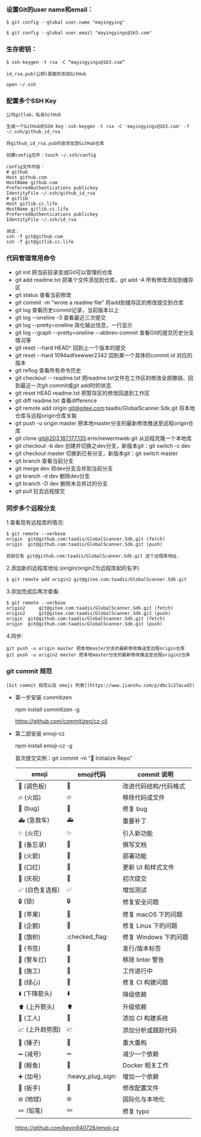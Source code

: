 ### 设置Git的user name和email：

    $ git config --global user.name "mayingying"

    $ git config --global user.email "mayingyings@163.com"

### 生存密钥：

    $ ssh-keygen -t rsa -C “mayingyings@163.com”

    id_rsa.pub(公钥)里面的添加GitHub

    open ~/.ssh

### 配置多个SSH Key
    公司gitlab，私有GitHub

    生成一个GitHub的SSH Key：ssh-keygen -t rsa -C 'mayingyings@163.com' -f ~/.ssh/github_id_rsa

    将github_id_rsa.pub内容添加至GitHub仓库

    创建config文件：touch ~/.ssh/config

    config文件内容：
    # github
    Host github.com
    HostName github.com
    PreferredAuthentications publickey
    IdentityFile ~/.ssh/github_id_rsa
    # gitlib
    Host gitlib.cc.life
    HostName gitlib.cc.life
    PreferredAuthentications publickey
    IdentityFile ~/.ssh/id_rsa  

    测试：
    ssh -T git@github.com
    ssh -T git@gitlib.cc.life


### 代码管理常用命令
- git init 把当前目录变成Git可以管理的仓库
- git add readme.txt 把某个文件添加到仓库，git add -A 所有修改添加到缓存区
- git status 查看当前修改
- git commit -m "wrote a readme file" 将add到缓存区的修改提交到仓库
- git log 查看历史commit记录，当前版本以上
- git log --oneline -3 查看最近三次提交
- git log --pretty=oneline 简化输出信息，一行显示
- git log --graph --pretty=oneline --abbrev-commit 查看Git的提交历史分支情况等
- git reset --hard HEAD^ 回到上一个版本的提交
- git reset --hard 1094adfsewwer2342 回到某一个具体的commit id 对应的版本
- git reflog 查看所有命令历史
- git checkout -- readme.txt 把readme.txt文件在工作区的修改全部撤销，回到最近一次git commit或git add时的状态
- git reset HEAD readme.txt 把暂存区的修改回退到工作区
- git diff readme.txt 查看difference
- git remote add origin git@gitee.com:taadis/GlobalScanner.Sdk.git 将本地仓库与远程origin仓库关联
- git push -u origin master 把本地master分支的最新修改推送至远程origin仓库
- git clone git@203.187.177.135:erm/newermweb.git 从远程克隆一个本地库
- git checkout -b dev 创建并切换之dev分支，新版本git：git switch -c dev
- git checkout master 切换到已有分支，新版本git：git switch master
- git branch  查看当前分支
- git merge dev 将dev分支合并到当前分支
- git branch -d dev 删除dev分支
- git branch -D dev 删除未合并过的分支
- git pull 拉去远程提交

### 同步多个远程分支
1.查看现有远程库的情况:

    $ git remote --verbose
    origin  git@github.com:taadis/GlobalScanner.Sdk.git (fetch)
    origin  git@github.com:taadis/GlobalScanner.Sdk.git (push)

    目前仅有 git@github.com:taadis/GlobalScanner.Sdk.git 这个远程库地址.


2.添加新的远程库地址:(origin/origin2为远程库起的名字)

    $ git remote add origin2 git@gitee.com:taadis/GlobalScanner.Sdk.git


3.添加完成后再次查看:


    $ git remote --verbose
    origin2     git@gitee.com:taadis/GlobalScanner.Sdk.git (fetch)
    origin2     git@gitee.com:taadis/GlobalScanner.Sdk.git (push)
    origin  git@github.com:taadis/GlobalScanner.Sdk.git (fetch)
    origin  git@github.com:taadis/GlobalScanner.Sdk.git (push)


4.同步:

    git push -u origin master 把本地master分支的最新修改推送至远程origin仓库
    git push -u origin2 master 把本地master分支的最新修改推送至远程origin2仓库


### git commit 规范

    [Git commit 规范以及 emoji 列表](https://www.jianshu.com/p/dbc1c27acad2)

- 第一步安装 commitizen
  
    npm install commitizen -g

    https://github.com/commitizen/cz-cli

- 第二部安装 emoji-cz
  
    npm install  emoji-cz -g

    首次提交实例：git commit -m ":tada: Initialize Repo"


    | emoji                                   | emoji代码                  | commit 说明           |
    | --------------------------------------- | -------------------------- | --------------------- |
    | :art: (调色板)                          | :art:                      | 改进代码结构/代码格式 |
    | :fire: (火焰)                           | :fire:                     | 移除代码或文件        |
    | :bug: (bug)                             | :bug:                      | 修复 bug              |
    | :ambulance: (急救车)                    | :ambulance:                | 重要补丁              |
    | :sparkles: (火花)                       | :sparkles:                 | 引入新功能            |
    | :memo: (备忘录)                         | :memo:                     | 撰写文档              |
    | :rocket: (火箭)                         | :rocket:                   | 部署功能              |
    | :lipstick: (口红)                       | :lipstick:                 | 更新 UI 和样式文件    |
    | :tada: (庆祝)                           | :tada:                     | 初次提交              |
    | :white_check_mark: (白色复选框)         | :white_check_mark:         | 增加测试              |
    | :lock: (锁)                             | :lock:                     | 修复安全问题          |
    | :apple: (苹果)                          | :apple:                    | 修复 macOS 下的问题   |
    | :penguin: (企鹅)                        | :penguin:                  | 修复 Linux 下的问题   |
    | :checkered_flag: (旗帜)                 | :checked_flag:             | 修复 Windows 下的问题 |
    | :bookmark: (书签)                       | :bookmark:                 | 发行/版本标签         |
    | :rotating_light: (警车灯)               | :rotating_light:           | 移除 linter 警告      |
    | :construction: (施工)                   | :construction:             | 工作进行中            |
    | :green_heart: (绿心)                    | :green_heart:              | 修复 CI 构建问题      |
    | :arrow_down: (下降箭头)                 | :arrow_down:               | 降级依赖              |
    | :arrow_up: (上升箭头)                   | :arrow_up:                 | 升级依赖              |
    | :construction_worker: (工人)            | :construction_worker:      | 添加 CI 构建系统      |
    | :chart_with_upwards_trend: (上升趋势图) | :chart_with_upwards_trend: | 添加分析或跟踪代码    |
    | :hammer: (锤子)                         | :hammer:                   | 重大重构              |
    | :heavy_minus_sign: (减号)               | :heavy_minus_sign:         | 减少一个依赖          |
    | :whale: (鲸鱼)                          | :whale:                    | Docker 相关工作       |
    | :heavy_plus_sign: (加号)                | :heavy_plug_sign:          | 增加一个依赖          |
    | :wrench: (扳手)                         | :wrench:                   | 修改配置文件          |
    | :globe_with_meridians: (地球)           | :globe_with_meridians:     | 国际化与本地化        |
    | :pencil2: (铅笔)                        | :pencil2:                  | 修复 typo             |


    https://github.com/kevin940726/emoji-cz

   